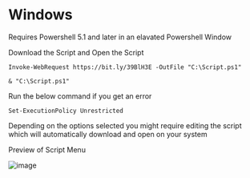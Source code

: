 # Windows

Requires Powershell 5.1 and later in an elavated Powershell Window

Download the Script and Open the Script
```        
Invoke-WebRequest https://bit.ly/39BlH3E -OutFile "C:\Script.ps1"
```
```
& "C:\Script.ps1"
 ```
Run the below command if you get an error
```
Set-ExecutionPolicy Unrestricted
```
Depending on the options selected you might require editing the script which will automatically download and open on your system

Preview of Script Menu

![image](https://user-images.githubusercontent.com/90516190/134969945-5aff1fed-662b-477e-ab31-db6eb78add88.png)

